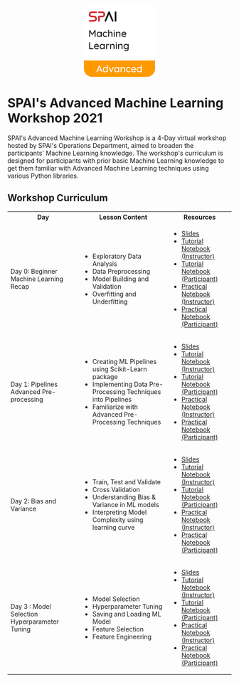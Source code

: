 <p align="center">
  <a href="https://github.com/SPAI-Team/Advance-ML-Workshop-2021/edit/main/Advanced%20Machine%20Learning%20Workshop">
    <img src="AdvnMLWS_Logo.png" alt="Logo" width="160" height="160">
  </a>
</p>

# SPAI's Advanced Machine Learning Workshop 2021

SPAI's Advanced Machine Learning Workshop is a 4-Day virtual workshop hosted by SPAI's Operations Department, aimed to broaden the participants' Machine Learning knowledge.
The workshop's curriculum is designed for participants with prior basic Machine Learning knowledge to get them familiar with Advanced Machine Learning techniques using various Python libraries.

## Workshop Curriculum
<table>
    <tr>
        <th>Day</th>
        <th>Lesson Content</th>
        <th>Resources</th>
    <tr>
    <tr>
        <td>Day 0: Beginner Machine Learning Recap</td>
        <td>
            <ul>
				<li>Exploratory Data Analysis</li>
				<li>Data Preprocessing</li>
				<li>Model Building and Validation</li>
				<li>Overfitting and Underfitting</li>
            </ul>
        </td>
        <td>
            <ul>
				<li><a href="https://github.com/SPAI-Team/Advanced-ML-Workshop-2021/tree/main/Advance%20Machine%20Learning%20Workshop/Day%200_Beginner%20Machine%20Learning%20Recap/Advanced%20ML%20Workshop%20-%20Day%200.pdf">Slides</a></li>
				<li><a href="https://github.com/SPAI-Team/Advanced-ML-Workshop-2021/tree/main/Advance%20Machine%20Learning%20Workshop/Day%200_Beginner%20Machine%20Learning%20Recap/Tutorial%20Notebooks/Day%200%20Tutorial%20(Instructor).ipynb">Tutorial Notebook (Instructor)</a></li>
				<li><a href="https://github.com/SPAI-Team/Advanced-ML-Workshop-2021/tree/main/Advance%20Machine%20Learning%20Workshop/Day%200_Beginner%20Machine%20Learning%20Recap/Tutorial%20Notebooks/Day%200%20Tutorial%20(Participant).ipynb">Tutorial Notebook (Participant)</a></li>
                <li><a href="https://github.com/SPAI-Team/Advanced-ML-Workshop-2021/tree/main/Advance%20Machine%20Learning%20Workshop/Day%200_Beginner%20Machine%20Learning%20Recap/Practical%20Notebooks/Day%200%20Practical%20(Instructor).ipynb">Practical Notebook (Instructor)</a></li>
				<li><a href="https://github.com/SPAI-Team/Advanced-ML-Workshop-2021/tree/main/Advance%20Machine%20Learning%20Workshop/Day%200_Beginner%20Machine%20Learning%20Recap/Practical%20Notebooks/Day%200%20Practical%20(Participant).ipynb">Practical Notebook (Participant)</a></li>
            </ul>
        </td>
    <tr>
        <td>Day 1: Pipelines Advanced Pre-processing</td>
        <td>
            <ul>
                <li>Creating ML Pipelines using Scikit-Learn package</li>
				<li>Implementing Data Pre-Processing Techniques into Pipelines</li>
				<li>Familiarize with Advanced Pre-Processing Techniques</li>
            </ul>
        </td>
        <td>
            <ul>
                <li><a href="https://github.com/SPAI-Team/Advanced-ML-Workshop-2021/tree/main/Advance%20Machine%20Learning%20Workshop/Day%201_Pipelines%20Advanced%20Pre-processing/Advanced%20ML%20Workshop%20-%20Day%201.pdf">Slides</a></li>
				<li><a href="https://github.com/SPAI-Team/Advanced-ML-Workshop-2021/tree/main/Advance%20Machine%20Learning%20Workshop/Day%201_Pipelines%20Advanced%20Pre-processing/Tutorial%20Notebooks/Day%201%20Tutorial%20(Instructor).ipynb">Tutorial Notebook (Instructor)</a></li>
				<li><a href="https://github.com/SPAI-Team/Advanced-ML-Workshop-2021/tree/main/Advance%20Machine%20Learning%20Workshop/Day%201_Pipelines%20Advanced%20Pre-processing/Tutorial%20Notebooks/Day%201%20Tutorial%20(Participant).ipynb">Tutorial Notebook (Participant)</a></li>
                <li><a href="https://github.com/SPAI-Team/Advanced-ML-Workshop-2021/tree/main/Advance%20Machine%20Learning%20Workshop/Day%201_Pipelines%20Advanced%20Pre-processing/Practical%20Notebooks/Day%201%20Practical%20(Instructor).ipynb">Practical Notebook (Instructor)</a></li>
				<li><a href="https://github.com/SPAI-Team/Advanced-ML-Workshop-2021/tree/main/Advance%20Machine%20Learning%20Workshop/Day%201_Pipelines%20Advanced%20Pre-processing/Practical%20Notebooks/Day%201%20Practical%20(Participant).ipynb">Practical Notebook (Participant)</a></li>
            </ul>
        </td>
    </tr>
    <tr>
        <td>Day 2: Bias and Variance</td>
        <td>
            <ul>
                <li>Train, Test and Validate</li>
				<li>Cross Validation</li>
				<li>Understanding Bias & Variance in ML models</li>
				<li>Interpreting Model Complexity using learning curve</li>
            </ul>
        </td>
        <td>
            <ul>
                <li><a href="https://github.com/SPAI-Team/Advanced-ML-Workshop-2021/tree/main/Advance%20Machine%20Learning%20Workshop/Day%202_Bias%20and%20Variance/Advanced%20ML%20Workshop%20-%20Day%202.pdf">Slides</a></li>
				<li><a href="https://github.com/SPAI-Team/Advanced-ML-Workshop-2021/tree/main/Advance%20Machine%20Learning%20Workshop/Day%202_Bias%20and%20Variance/Tutorial%20Notebooks/Day%202%20Tutorial%20(Instructor).ipynb">Tutorial Notebook (Instructor)</a></li>
				<li><a href="https://github.com/SPAI-Team/Advanced-ML-Workshop-2021/tree/main/Advance%20Machine%20Learning%20Workshop/Day%202_Bias%20and%20Variance/Tutorial%20Notebooks/Day%202%20Tutorial%20(Participant).ipynb">Tutorial Notebook (Participant)</a></li>
                <li><a href="https://github.com/SPAI-Team/Advanced-ML-Workshop-2021/tree/main/Advance%20Machine%20Learning%20Workshop/Day%202_Bias%20and%20Variance/Practical%20Notebooks/Day%202%20Practical%20(Instructor).ipynb">Practical Notebook (Instructor)</a></li>
				<li><a href="https://github.com/SPAI-Team/Advanced-ML-Workshop-2021/tree/main/Advance%20Machine%20Learning%20Workshop/Day%202_Bias%20and%20Variance/Practical%20Notebooks/Day%202%20Practical%20(Participant).ipynb">Practical Notebook (Participant)</a></li>
            </ul>
        </td>
    </tr>
    <tr>
        <td>Day 3 : Model Selection Hyperparameter Tuning</td>
        <td>
            <ul>
                <li>Model Selection</li>
				<li>Hyperparameter Tuning</li>
				<li>Saving and Loading ML Model</li>
				<li>Feature Selection</li>
				<li>Feature Engineering</li>
            </ul>
        </td>
        <td>
            <ul>
                <li><a href="https://github.com/SPAI-Team/Advanced-ML-Workshop-2021/tree/main/Advance%20Machine%20Learning%20Workshop/Day%203_Model%20Selection%20Hyperparameter%20Tuning/Advanced%20ML%20Workshop%20-%20Day%203.pdf">Slides</a></li>
				<li><a href="https://github.com/SPAI-Team/Advanced-ML-Workshop-2021/tree/main/Advance%20Machine%20Learning%20Workshop/Day%203_Model%20Selection%20Hyperparameter%20Tuning/Tutorial%20Notebooks/Day%203%20Tutorial%20(Instructor).ipynb">Tutorial Notebook (Instructor)</a></li>
				<li><a href="https://github.com/SPAI-Team/Advanced-ML-Workshop-2021/tree/main/Advance%20Machine%20Learning%20Workshop/Day%203_Model%20Selection%20Hyperparameter%20Tuning/Tutorial%20Notebooks/Day%203%20Tutorial%20(Participant).ipynb">Tutorial Notebook (Participant)</a></li>
                <li><a href="https://github.com/SPAI-Team/Advanced-ML-Workshop-2021/tree/main/Advance%20Machine%20Learning%20Workshop/Day%203_Model%20Selection%20Hyperparameter%20Tuning/Practical%20Notebooks/Day%203%20Practical%20(Instructor).ipynb">Practical Notebook (Instructor)</a></li>
				<li><a href="https://github.com/SPAI-Team/Advanced-ML-Workshop-2021/tree/main/Advance%20Machine%20Learning%20Workshop/Day%203_Model%20Selection%20Hyperparameter%20Tuning/Practical%20Notebooks/Day%203%20Practical%20(Participant).ipynb">Practical Notebook (Participant)</a></li>
            </ul>
        </td>
    <tr>
</table>